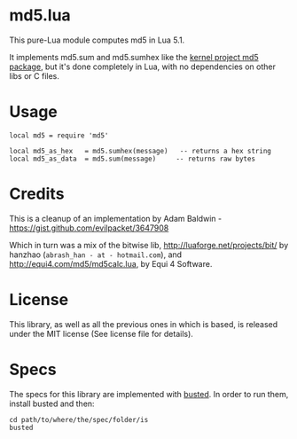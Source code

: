 md5.lua
========

This pure-Lua module computes md5 in Lua 5.1.

It implements md5.sum and md5.sumhex like the [kernel project md5 package](http://www.keplerproject.org/md5/), but it's done completely in Lua, with no dependencies on other libs or C files.

Usage
=====

    local md5 = require 'md5'

    local md5_as_hex   = md5.sumhex(message)   -- returns a hex string
    local md5_as_data  = md5.sum(message)     -- returns raw bytes

Credits
=======

This is a cleanup of an implementation by Adam Baldwin - https://gist.github.com/evilpacket/3647908

Which in turn was a mix of the bitwise lib, http://luaforge.net/projects/bit/ by hanzhao (`abrash_han - at - hotmail.com`),
and http://equi4.com/md5/md5calc.lua, by Equi 4 Software.


License
=======

This library, as well as all the previous ones in which is based, is released under the MIT license (See license file for details).

Specs
=====

The specs for this library are implemented with [busted](http://ovinelabs.com/busted/). In order to run them, install busted and then:

    cd path/to/where/the/spec/folder/is
    busted




